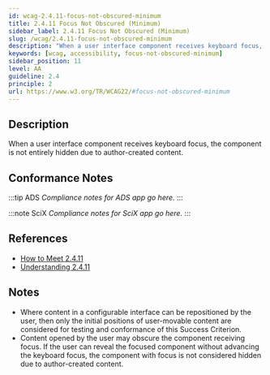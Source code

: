 ```yaml
---
id: wcag-2.4.11-focus-not-obscured-minimum
title: 2.4.11 Focus Not Obscured (Minimum)
sidebar_label: 2.4.11 Focus Not Obscured (Minimum)
slug: /wcag/2.4.11-focus-not-obscured-minimum
description: "When a user interface component receives keyboard focus, the component is not entirely hidden due to author-created content."
keywords: [wcag, accessibility, focus-not-obscured-minimum]
sidebar_position: 11
level: AA
guideline: 2.4
principle: 2
url: https://www.w3.org/TR/WCAG22/#focus-not-obscured-minimum
---
```


## Description

When a user interface component receives keyboard focus, the component is not entirely hidden due to author-created content.

## Conformance Notes

:::tip ADS
_Compliance notes for ADS app go here._
:::

:::note SciX
_Compliance notes for SciX app go here._
:::

## References

- [How to Meet 2.4.11](https://www.w3.org/WAI/WCAG22/quickref/#focus-not-obscured-minimum)
- [Understanding 2.4.11](https://www.w3.org/WAI/WCAG22/Understanding/focus-not-obscured-minimum.html)

## Notes

- Where content in a configurable interface can be repositioned by the user, then only the initial positions of user-movable content are considered for testing and conformance of this Success Criterion.
- Content opened by the user may obscure the component receiving focus. If the user can reveal the focused component without advancing the keyboard focus, the component with focus is not considered hidden due to author-created content.

